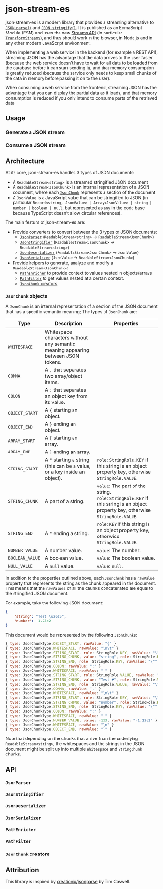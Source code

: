 # json-stream-es

json-stream-es is a modern library that provides a streaming alternative to [`JSON.parse()`](https://developer.mozilla.org/en-US/docs/Web/JavaScript/Reference/Global_Objects/JSON/parse) and [`JSON.stringify()`](https://developer.mozilla.org/en-US/docs/Web/JavaScript/Reference/Global_Objects/JSON/stringify). It is published as an EcmaScript Module (ESM) and uses the new [Streams API](https://developer.mozilla.org/en-US/docs/Web/API/Streams_API) (in particular [`TransformStream`s](https://developer.mozilla.org/en-US/docs/Web/API/TransformStream)), and thus should work in the browser, in Node.js and in any other modern JavaScript environment.

When implementing a web service in the backend (for example a REST API), streaming JSON has the advantage that the data arrives to the user faster (because the web service doesn’t have to wait for all data to be loaded from the database before it can start sending it), and that memory consumption is greatly reduced (because the service only needs to keep small chunks of the data in memory before passing it on to the user).

When consuming a web service from the frontend, streaming JSON has the advantage that you can display the partial data as it loads, and that memory consumption is reduced if you only intend to consume parts of the retrieved data.

## Usage

### Generate a JSON stream

### Consume a JSON stream

## Architecture

At its core, json-stream-es handles 3 types of JSON documents:
* A `ReadableStream<string>` is a streamed stringified JSON document
* A `ReadableStream<JsonChunk>` is an internal representation of a JSON document, where each [`JsonChunk`](#jsonchunk-objects) represents a section of the document
* A `JsonValue` is a JavaScript value that can be stringified to JSON (in particular `Record<string, JsonValue> | Array<JsonValue> | string | number | boolean | null`, but represented as `any` in the code base because TypeScript doesn’t allow circular references).

The main featurs of json-stream-es are:
* Provide converters to convert between the 3 types of JSON documents:
	* [`JsonParser`](#jsonparser) (`ReadableStream<string>` → `ReadableStream<JsonChunk>`)
	* [`JsonStringifier`](#jsonstringifier) (`ReadableStream<JsonChunk>` → `ReadableStream<string>`)
	* [`JsonDeserializer`](#jsondeserializer) (`ReadableStream<JsonChunk>` → `JsonValue`)
	* [`JsonSerializer`](#jsonserializer) (`JsonValue` → `ReadableStream<JsonChunk>`)
* Provide helpers to generate, analyze and modify a `ReadableStream<JsonChunk>`:
	* [`PathEnricher`](#pathenricher) to provide context to values nested in objects/arrays
	* [`PathFilter`](#pathfilter) to get values nested at a certain context.
	* [`JsonChunk` creators](#jsonchunk-creators)

### `JsonChunk` objects

A `JsonChunk` is an internal representation of a section of the JSON document that has a specific semantic meaning; The types of `JsonChunk` are:

| Type          | Description | Properties |
| -------------- | ----------- | ---------- |
| `WHITESPACE`   | Whitespace characters without any semantic meaning appearing between JSON tokens. | |
| `COMMA`        | A `,` that separates two array/object items. | |
| `COLON`        | A `:` that separates an object key from its value. | |
| `OBJECT_START`  | A `{` starting an object. | |
| `OBJECT_END`    | A `}` ending an object. | |
| `ARRAY_START`   | A `[` starting an array. | |
| `ARRAY_END`     | A `]` ending an array. | |
| `STRING_START`  | A `"` starting a string (this can be a value, or a key inside an object). | `role`: `StringRole.KEY` if this string is an object property key, otherwise `StringRole.VALUE`. |
| `STRING_CHUNK`  | A part of a string. | `value`: The part of the string.<br>`role`: `StringRole.KEY` if this string is an object property key, otherwise `StringRole.VALUE`. | |
| `STRING_END`    | A `"` ending a string. | `role`: `KEY` if this string is an object property key, otherwise `StringRole.VALUE`. |
| `NUMBER_VALUE`  | A number value. | `value`: The number. | |
| `BOOLEAN_VALUE` | A boolean value. | `value`: The boolean value. | |
| `NULL_VALUE`    | A `null` value. | `value`: `null`. |

In addition to the properties outlined above, each `JsonChunk` has a `rawValue` property that represents the string as the chunk appeared in the document. This means that the `rawValues` of all the chunks concatenated are equal to the stringified JSON document.

For example, take the following JSON document:
```json
{
	"string": "Test \u2665",
	"number": -1.23e2
}
```

This document would be represented by the following `JsonChunk`s:

```javascript
{ type: JsonChunkType.OBJECT_START, rawValue: "{" }
{ type: JsonChunkType.WHITESPACE, rawValue: "\n\t" }
{ type: JsonChunkType.STRING_START, role: StringRole.KEY, rawValue: "\"" }
{ type: JsonChunkType.STRING_CHUNK, value: "string", role: StringRole.KEY, rawValue: "string" }
{ type: JsonChunkType.STRING_END, role: StringRole.KEY, rawValue: "\"" }
{ type: JsonChunkType.COLON: rawValue: ":" }
{ type: JsonChunkType.WHITESPACE, rawValue: " " }
{ type: JsonChunkType.STRING_START, role: StringRole.VALUE, rawValue: "\"" }
{ type: JsonChunkType.STRING_CHUNK, value: "Test ♥", role: StringRole.VALUE, rawValue: "Test \\u2665" }
{ type: JsonChunkType.STRING_END, role: StringRole.VALUE, rawValue: "\"" }
{ type: JsonChunkType.COMMA, rawValue: "," }
{ type: JsonChunkType.WHITESPACE, rawValue: "\n\t" }
{ type: JsonChunkType.STRING_START, role: StringRole.KEY, rawValue: "\"" }
{ type: JsonChunkType.STRING_CHUNK, value: "number", role: StringRole.KEY, rawValue: "number" }
{ type: JsonChunkType.STRING_END, role: StringRole.KEY, rawValue: "\"" }
{ type: JsonChunkType.COLON: rawValue: ":" }
{ type: JsonChunkType.WHITESPACE, rawValue: " " }
{ type: JsonChunkType.NUMBER_VALUE, value: -123, rawValue: "-1.23e2" }
{ type: JsonChunkType.WHITESPACE, rawValue: "\n" }
{ type: JsonChunkType.OBJECT_END, rawValue: "}" }
```

Note that depending on the chunks that arrive from the underlying `ReadableStream<string>`, the whitespaces and the strings in the JSON document might be split up into multiple `Whitespace` and `StringChunk` chunks.

## API

### `JsonParser`

### `JsonStringifier`

### `JsonDeserializer`

### `JsonSerializer`

### `PathEnricher`

### `PathFilter`

### `JsonChunk` creators

## Attribution

This library is inspired by [creationix/jsonparse](https://github.com/creationix/jsonparse) by Tim Caswell.